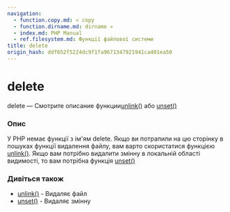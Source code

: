 ```yaml
---
navigation:
  - function.copy.md: « copy
  - function.dirname.md: dirname »
  - index.md: PHP Manual
  - ref.filesystem.md: Функції файлової системи
title: delete
origin_hash: ddf652f5224dc9f1fa9671347921941ca401ea50
---
```

# delete

delete — Смотрите описание функции[unlink()](function.unlink.md) або [unset()](function.unset.md)

### Опис

У PHP немає функції з ім'ям delete. Якщо ви потрапили на цю сторінку в пошуках функції видалення файлу, вам варто скористатися функцією [unlink()](function.unlink.md). Якщо вам потрібно видалити змінну в локальній області видимості, то вам потрібна функція [unset()](function.unset.md)

### Дивіться також

-   [unlink()](function.unlink.md) \- Видаляє файл
-   [unset()](function.unset.md) \- Видаляє змінну

